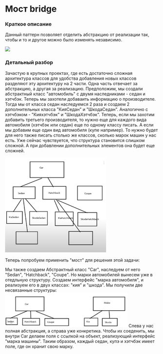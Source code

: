 # Мост bridge
### Краткое описание
Данный паттерн позволяет отделить абстракцию от реализации так, чтобы и то и другое можно было изменять независимо.


![](https://habrastorage.org/r/w1560/getpro/habr/post_images/a37/91c/32c/a3791c32c219678bc6549b012747497d.jpg)

### Детальный разбор
Зачастую в крупных проектах, где есть достаточно сложная архитектура классов для удобства добавления новых классов разделяют эту архитектуру на 2 части. Одна часть отвечает за абстракцию, а другая за реализацию.
Предположим, мы создали абстрактный класс "автомобиль" с двумя наследниками - седан и хэтчбэк. Теперь мы захотели добаваить информацию о производителе. Тогда мы от класса седан наследуемся 2 раза и создаем 2 дополнительных класса "КияСедан" и "ШкодаСедан". Аналогично с хэтчбэком - "Кияхэтчбэк" и "ШкодаХэтчбэк". Теперь, если мы захотим добавить третьего производителя, то нужно еще для каждого вида автомобиля (хэтчбэк или седан) еще по одному классу писать. А если мы добавим еще один вид автомобиля (купе например). То нужно будет для него также писать столько же классов, сколько марок машин у нас есть. Уже сейчас чувствуется, что структура становится слишком сложной. А при добавлении дополнительных элементов она будет еще сложней.

![](https://github.com/mperestoronin/JavaPatterns/blob/main/photos/bridge1.png)

Теперь попробуем применить "мост" для решения этой задачи:

Мы также создаем Абстрактный класс "Car", наследуем от него "Sedan", "Hatchback", "Coupe".
Но марки автомобилей вынесем уже в отедльную структуру. Создаем интерфейс "марка автомобиля", и реализуем его в двух классах: "кия" и "шкода".
Мы получили две несвязанные структуры:
![](https://github.com/mperestoronin/JavaPatterns/blob/main/photos/bridge2.png)
Слева у нас полная абстракция, а справа уже конкретика. Чтобы их соеденить, мы внутри Car делаем поля с ссылкой на объект, реализующий интерфейс "марка машины". Таким образом, каждый седан, купэ и хэтчбэк имеет поле, где он хранит свою марку.




